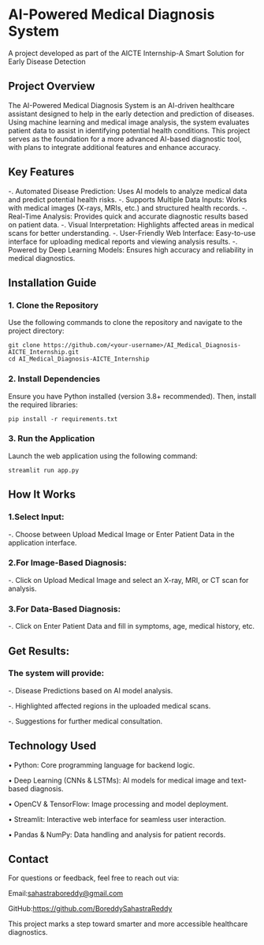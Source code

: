 # AI-Powered Medical Diagnosis System

A project developed as part of the AICTE Internship-A Smart Solution for Early Disease Detection

## Project Overview

The AI-Powered Medical Diagnosis System is an AI-driven healthcare assistant designed to help in the early detection and prediction of diseases. Using machine learning and medical image analysis, the system evaluates patient data to assist in identifying potential health conditions. This project serves as the foundation for a more advanced AI-based diagnostic tool, with plans to integrate additional features and enhance accuracy.

## Key Features

-.	Automated Disease Prediction: Uses AI models to analyze medical data and predict potential health risks.
-.	Supports Multiple Data Inputs: Works with medical images (X-rays, MRIs, etc.) and structured health records.
-.	Real-Time Analysis: Provides quick and accurate diagnostic results based on patient data.
-.  Visual Interpretation: Highlights affected areas in medical scans for better understanding.
-.	User-Friendly Web Interface: Easy-to-use interface for uploading medical reports and viewing analysis results.
-.	Powered by Deep Learning Models: Ensures high accuracy and reliability in medical diagnostics.


## Installation Guide

### 1. Clone the Repository
Use the following commands to clone the repository and navigate to the project directory:
```
git clone https://github.com/<your-username>/AI_Medical_Diagnosis-AICTE_Internship.git  
cd AI_Medical_Diagnosis-AICTE_Internship  
```
### 2. Install Dependencies
Ensure you have Python installed (version 3.8+ recommended). Then, install the required libraries:
```
pip install -r requirements.txt  
```
### 3. Run the Application
Launch the web application using the following command:
```
streamlit run app.py
```
## How It Works

### 1.Select Input:
-. Choose between Upload Medical Image or Enter Patient Data in the application interface.

### 2.For Image-Based Diagnosis:
-. Click on Upload Medical Image and select an X-ray, MRI, or CT scan for analysis.

### 3.For Data-Based Diagnosis:
-. Click on Enter Patient Data and fill in symptoms, age, medical history, etc.

## Get Results:

### The system will provide:

-. Disease Predictions based on AI model analysis.

-. Highlighted affected regions in the uploaded medical scans.

-. Suggestions for further medical consultation.

## Technology Used

•	Python: Core programming language for backend logic.

•	Deep Learning (CNNs & LSTMs): AI models for medical image and text-based diagnosis.

•	OpenCV & TensorFlow: Image processing and model deployment.

•	Streamlit: Interactive web interface for seamless user interaction.

•	Pandas & NumPy: Data handling and analysis for patient records.

## Contact

For questions or feedback, feel free to reach out via:

Email:sahastraboreddy@gmail.com

GitHub:https://github.com/BoreddySahastraReddy

This project marks a step toward smarter and more accessible healthcare diagnostics.
